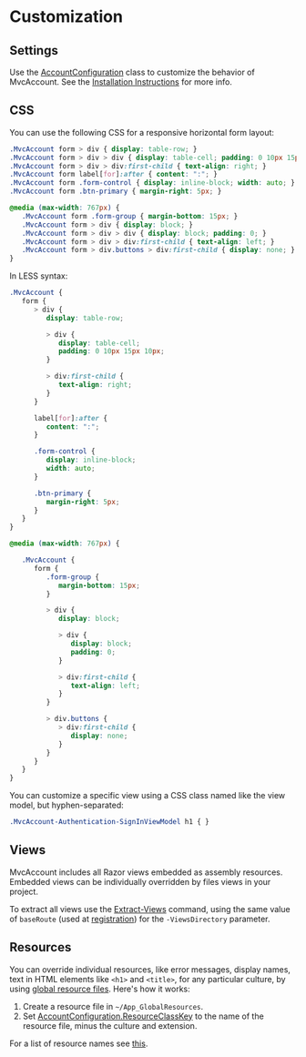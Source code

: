 ﻿Customization
=============

Settings
--------
Use the [AccountConfiguration](http://maxtoroq.users.sourceforge.net/mvcaccount/library/?topic=html/Properties_T_MvcAccount_AccountConfiguration.htm) class to customize the behavior of MvcAccount. See the [Installation Instructions](Installation-Instructions.md#registration) for more info.

CSS
---
You can use the following CSS for a responsive horizontal form layout:

```css
.MvcAccount form > div { display: table-row; }
.MvcAccount form > div > div { display: table-cell; padding: 0 10px 15px 10px; }
.MvcAccount form > div > div:first-child { text-align: right; }
.MvcAccount form label[for]:after { content: ":"; }
.MvcAccount form .form-control { display: inline-block; width: auto; }
.MvcAccount form .btn-primary { margin-right: 5px; }

@media (max-width: 767px) {
   .MvcAccount form .form-group { margin-bottom: 15px; }
   .MvcAccount form > div { display: block; }
   .MvcAccount form > div > div { display: block; padding: 0; }
   .MvcAccount form > div > div:first-child { text-align: left; }
   .MvcAccount form > div.buttons > div:first-child { display: none; }
}
```

In LESS syntax:
```css
.MvcAccount {
   form {
      > div {
         display: table-row;

         > div {
            display: table-cell;
            padding: 0 10px 15px 10px;
         }

         > div:first-child {
            text-align: right;
         }
      }

      label[for]:after {
         content: ":";
      }

      .form-control {
         display: inline-block;
         width: auto;
      }

      .btn-primary {
         margin-right: 5px;
      }
   }
}

@media (max-width: 767px) {

   .MvcAccount {
      form {
         .form-group {
            margin-bottom: 15px;
         }

         > div {
            display: block;

            > div {
               display: block;
               padding: 0;
            }

            > div:first-child {
               text-align: left;
            }
         }

         > div.buttons {
            > div:first-child {
               display: none;
            }
         }
      }
   }
}
```

You can customize a specific view using a CSS class named like the view model, but hyphen-separated:

```css
.MvcAccount-Authentication-SignInViewModel h1 { }
```

Views
-----
MvcAccount includes all Razor views embedded as assembly resources. Embedded views can be individually overridden by files views in your project.

To extract all views use the [Extract-Views](https://mvccoderouting.codeplex.com/wikipage?title=Extract-Views) command, using the same value of `baseRoute` (used at [registration](Installation-Instructions.md#registration)) for the `-ViewsDirectory` parameter.

Resources
---------
You can override individual resources, like error messages, display names, text in HTML elements like `<h1>` and `<title>`, for any particular culture, by using [global resource files](http://msdn.microsoft.com/library/ms227427). Here's how it works:

1. Create a resource file in `~/App_GlobalResources`.
2. Set [AccountConfiguration.ResourceClassKey](http://maxtoroq.users.sourceforge.net/mvcaccount/library/?topic=html/P_MvcAccount_AccountConfiguration_ResourceClassKey.htm) to the name of the resource file, minus the culture and extension.

For a list of resource names see [this](http://maxtoroq.users.sourceforge.net/mvcaccount/library/?topic=html/Properties_T_MvcAccount_AccountResources.htm).
